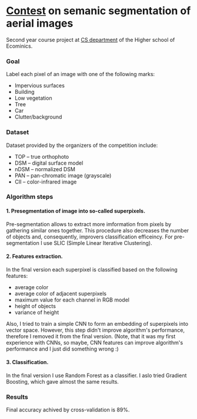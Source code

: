# [Contest](http://www2.isprs.org/commissions/comm3/wg4/semantic-labeling.html) on semanic segmentation of aerial images

Second year course project at [CS department](https://cs.hse.ru/en/) of the Higher school of Ecominics. 

### Goal

Label each pixel of an image with one of the following marks:

* Impervious surfaces
* Building
* Low vegetation
* Tree
* Car
* Clutter/background

### Dataset

Dataset provided by the organizers of the competition include:

* TOP – true orthophoto
* DSM – digital surface model
* nDSM – normalized DSM
* PAN – pan-chromatic image (grayscale)
* CII – color-infrared image 


### Algorithm steps


#### 1. Presegmentation of image into so-called superpixels.

Pre-segmentation allows to extract more imformation from pixels by gathering similar ones together. This procedure also decreases the number of objects and, consequently, improvers classification efficeincy. For pre-segmentation I use SLIC (Simple Linear Iterative Clustering).

#### 2. Features extraction.

In the final version each superpixel is classified based on the following features:
    
 * average color
 * average color of adjacent superpixels
 * maximum value for each channel in RGB model
 * height of objects
 * variance of height

Also, I tried to train a simple CNN to form an embedding of superpixels into vector space. However, this step didn't improve algorithm's performance, therefore I removed it from the final version. (Note, that it was my first experience with CNNs, so maybe, CNN features can improve algorithm's performance and I just did something wrong :)

#### 3. Classification.

In the final version I use Random Forest as a classifier. I aslo tried Gradient Boosting, which gave almost the same results.

### Results

Final accuracy achived by cross-validation is 89%.
